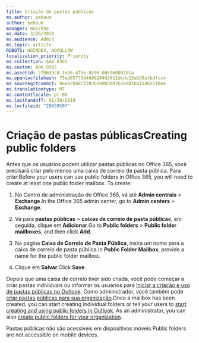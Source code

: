 ```yaml
---
title: Criação de pastas públicas
ms.author: pebaum
author: pebaum
manager: mnirkhe
ms.date: 3/26/2018
ms.audience: Admin
ms.topic: article
ROBOTS: NOINDEX, NOFOLLOW
localization_priority: Priority
ms.collection: Adm_O365
ms.custom: Adm_O365
ms.assetid: 2f8699c8-1eb6-4f5e-8c06-08e960092b1a
ms.openlocfilehash: 75ed65775d4d96284d3411dcdc15eb58afbdfcc4
ms.sourcegitcommit: 0ae6cbb8cf2836da98300767ed81b411d6551bee
ms.translationtype: MT
ms.contentlocale: pt-BR
ms.lasthandoff: 01/30/2019
ms.locfileid: "29659507"
---
```

# <a name="creating-public-folders"></a><span data-ttu-id="236ed-102">Criação de pastas públicas</span><span class="sxs-lookup"><span data-stu-id="236ed-102">Creating public folders</span></span>

<span data-ttu-id="236ed-p101">Antes que os usuários podem utilizar pastas públicas no Office 365, você precisará criar pelo menos uma caixa de correio de pasta pública. Para criar:</span><span class="sxs-lookup"><span data-stu-id="236ed-p101">Before your users can use public folders in Office 365, you will need to create at least one public folder mailbox. To create:</span></span>
  
1. <span data-ttu-id="236ed-105">No Centro de administração do Office 365, vá até **Admin centrais** \> **Exchange**.</span><span class="sxs-lookup"><span data-stu-id="236ed-105">In the Office 365 admin center, go to **Admin centers** \> **Exchange**.</span></span>
    
2. <span data-ttu-id="236ed-106">Vá para **pastas públicas** \> **caixas de correio de pasta pública**e, em seguida, clique em **Adicionar**.</span><span class="sxs-lookup"><span data-stu-id="236ed-106">Go to **Public folders** \> **Public folder mailboxes**, and then click **Add**.</span></span>
    
3. <span data-ttu-id="236ed-107">Na página **Caixa de Correio de Pasta Pública**, insira um nome para a caixa de correio de pasta pública.</span><span class="sxs-lookup"><span data-stu-id="236ed-107">In **Public Folder Mailbox**, provide a name for the public folder mailbox.</span></span>
    
4. <span data-ttu-id="236ed-108">Clique em **Salvar**.</span><span class="sxs-lookup"><span data-stu-id="236ed-108">Click **Save**.</span></span>
    
<span data-ttu-id="236ed-p102">Depois que uma caixa de correio tiver sido criada, você pode começar a criar pastas individuais ou informar os usuários para [Iniciar a criação e uso de pastas públicas no Outlook](https://support.office.com/article/Create-and-share-a-public-folder-in-Outlook-a2835011-d524-4a5c-a207-05c159bb2a97). Como administrador, você também pode [criar pastas públicas para sua organização](https://technet.microsoft.com/library/bb691104%28v=exchg.150%29.aspx).</span><span class="sxs-lookup"><span data-stu-id="236ed-p102">Once a mailbox has been created, you can start creating individual folders or tell your users to [start creating and using public folders in Outlook](https://support.office.com/article/Create-and-share-a-public-folder-in-Outlook-a2835011-d524-4a5c-a207-05c159bb2a97). As an administrator, you can also [create public folders for your organization](https://technet.microsoft.com/library/bb691104%28v=exchg.150%29.aspx).</span></span>
  
<span data-ttu-id="236ed-111">Pastas públicas não são acessíveis em dispositivos móveis.</span><span class="sxs-lookup"><span data-stu-id="236ed-111">Public folders are not accessible on mobile devices.</span></span>
  


